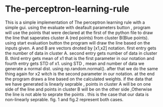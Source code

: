 # The-perceptron-learning-rule
This is a simple implementation of The perceptron learning rule with a simple gui.
using the evaluate with deafault parameters button , program will use the points that were declared at the first of the python file to draw the line that saperates cluster A (red points) from cluster B(Blue points).
using start evaluation button the program will draw the line based on the inputs given.
A and B are vectors dnoted by [x1,x2] notation.
first entry gets the number of data in cluster A.
second entry gets number of data in cluster B.
third entry gets mean of x1 that is the first parameter in our notation and fourth entry gets STD of x1.
using STD , mean and number of data we generate a normal dist. using np.random.normal().
after that we do the same thing again for x2 witch is the second parameter in our notation.
at the end the program draws a line based on the calculated weights.
if the data that we have generated is linearly seprable , points in cluster A will be on one side of the line and points in cluster B will be on the other side ,Otherwise the line is not able to seprate the points . this is the case that our data is non-linearly seprable. fig. 1 and fig.2 represent both cases.
